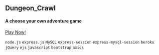## Dungeon_Crawl
#### A choose your own adventure game
<a href="https://dungeon-crawl.herokuapp.com">Play Now!</a>

`node.js` `express.js` `MySQL` `express-session` `express-mysql-session` `heroku` `jQuery` `ejs` `javascript` `bootstrap` `axios`

